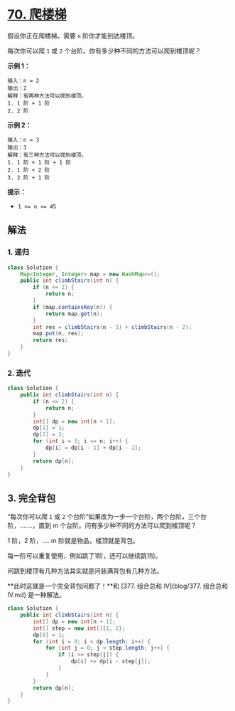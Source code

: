 # [70. 爬楼梯](https://leetcode.cn/problems/climbing-stairs/)

假设你正在爬楼梯。需要 `n` 阶你才能到达楼顶。

每次你可以爬 `1` 或 `2` 个台阶。你有多少种不同的方法可以爬到楼顶呢？

**示例 1：**

```
输入：n = 2
输出：2
解释：有两种方法可以爬到楼顶。
1. 1 阶 + 1 阶
2. 2 阶
```

**示例 2：**

```
输入：n = 3
输出：3
解释：有三种方法可以爬到楼顶。
1. 1 阶 + 1 阶 + 1 阶
2. 1 阶 + 2 阶
3. 2 阶 + 1 阶
```

**提示：**

- `1 <= n <= 45`

## 解法

### 1. 递归

```java
class Solution {
    Map<Integer, Integer> map = new HashMap<>();
    public int climbStairs(int n) {
        if (n <= 2) {
            return n;
        }
        if (map.containsKey(n)) {
            return map.get(n);
        }
        int res = climbStairs(n - 1) + climbStairs(n - 2);
        map.put(n, res);
        return res;
    }
}
```

### 2. 迭代

```java
class Solution {
    public int climbStairs(int n) {
        if (n <= 2) {
            return n;
        }
        int[] dp = new int[n + 1];
        dp[1] = 1;
        dp[2] = 2;
        for (int i = 3; i <= n; i++) {
            dp[i] = dp[i - 1] + dp[i - 2];
        }
        return dp[n];
    }
}
```

## 3. 完全背包

“每次你可以爬 `1` 或 `2` 个台阶“如果改为一步一个台阶，两个台阶，三个台阶，.......，直到 m 个台阶。问有多少种不同的方法可以爬到楼顶呢？

1 阶，2 阶，.... m 阶就是物品，楼顶就是背包。

每一阶可以重复使用，例如跳了1阶，还可以继续跳1阶。

问跳到楼顶有几种方法其实就是问装满背包有几种方法。

**此时这就是一个完全背包问题了！**和 [377. 组合总和 Ⅳ](blog/377. 组合总和 Ⅳ.md) 是一种解法。

```java
class Solution {
    public int climbStairs(int n) {
        int[] dp = new int[n + 1];
        int[] step = new int[]{1, 2};
        dp[0] = 1;
        for (int i = 0; i < dp.length; i++) {
            for (int j = 0; j < step.length; j++) {
                if (i >= step[j]) {
                    dp[i] += dp[i - step[j]];
                }
            }
        }
        return dp[n];
    }
}
```

